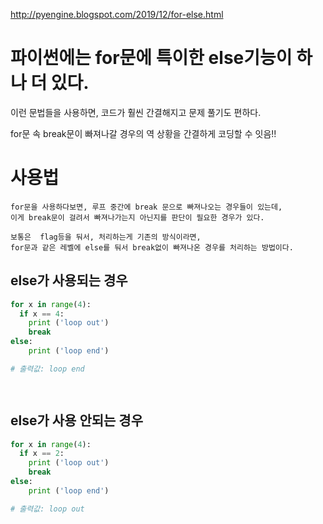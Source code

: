 http://pyengine.blogspot.com/2019/12/for-else.html
# 파이썬에는 for문에 특이한 else기능이 하나 더 있다.

이런 문법들을 사용하면, 코드가 훨씬 간결해지고 문제 풀기도 편하다.

for문 속 break문이 빠져나갈 경우의 역 상황을 간결하게 코딩할 수 잇음!!

# 사용법
```
for문을 사용하다보면, 루프 중간에 break 문으로 빠져나오는 경우들이 있는데,
이게 break문이 걸려서 빠져나가는지 아닌지를 판단이 필요한 경우가 있다.

보통은  flag등을 둬서, 처리하는게 기존의 방식이라면,
for문과 같은 레벨에 else를 둬서 break없이 빠져나온 경우를 처리하는 방법이다.

```

## else가 사용되는 경우

``` python
for x in range(4):
  if x == 4:
    print ('loop out')
    break
else:
    print ('loop end')

# 출력값: loop end

    
```

## else가 사용 안되는 경우

``` python
for x in range(4):
  if x == 2:
    print ('loop out')
    break
else:
    print ('loop end')

# 출력값: loop out
```
